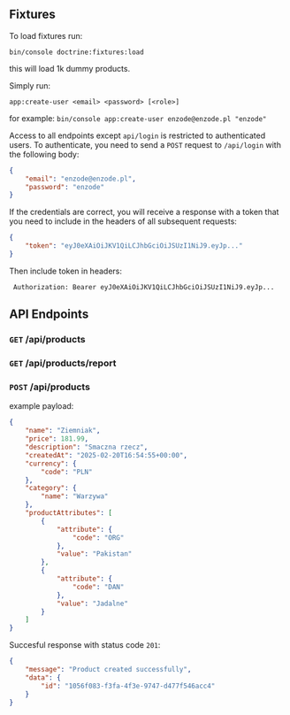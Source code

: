 ## Fixtures
To load fixtures run:  

```bin/console doctrine:fixtures:load```

this will load 1k dummy products.

Simply run:  

```app:create-user <email> <password> [<role>]```  

for example: 
```bin/console app:create-user enzode@enzode.pl "enzode" ```  

Access to all endpoints except ```api/login``` is restricted to authenticated users.
To authenticate, you need to send a ```POST``` request to ```/api/login``` with the following body:
```json
{
    "email": "enzode@enzode.pl",
    "password": "enzode"
}
```
If the credentials are correct, you will receive a response with a token that you need to include in the headers of all subsequent requests:
```json
{
    "token": "eyJ0eXAiOiJKV1QiLCJhbGciOiJSUzI1NiJ9.eyJp..."
}
```
Then include token in headers:

``` Authorization: Bearer eyJ0eXAiOiJKV1QiLCJhbGciOiJSUzI1NiJ9.eyJp...```

## API Endpoints

### ```GET``` /api/products
### ```GET``` /api/products/report
### ```POST``` /api/products
example payload:
```json
{
    "name": "Ziemniak",
    "price": 181.99,
    "description": "Smaczna rzecz",
    "createdAt": "2025-02-20T16:54:55+00:00",
    "currency": {
        "code": "PLN"
    },
    "category": {
        "name": "Warzywa"
    },
    "productAttributes": [
        {
            "attribute": {
                "code": "ORG"
            },
            "value": "Pakistan"
        },
        {
            "attribute": {
                "code": "DAN"
            },
            "value": "Jadalne"
        }
    ]
}
```
Succesful response with status code ```201```:
```json
{
    "message": "Product created successfully",
    "data": {
        "id": "1056f083-f3fa-4f3e-9747-d477f546acc4"
    }
}
```
